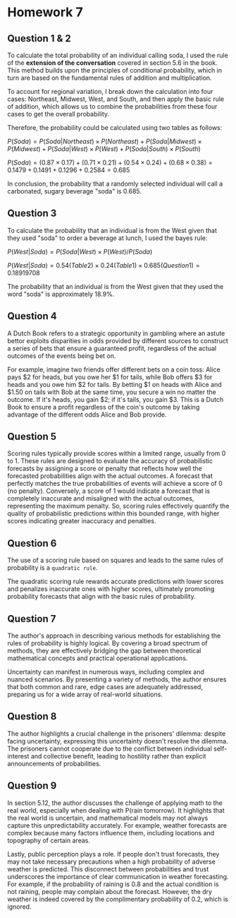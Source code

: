 # Homework 7
## Question 1 & 2

To calculate the total probability of an individual calling soda, I used the rule of the **extension of the conversation** covered in section 5.6 in the book. This method builds upon the principles of conditional probability, which in turn are based on the fundamental rules of addition and multiplication.

To account for regional variation, I break down the calculation into four cases: Northeast, Midwest, West, and South, and then apply the basic rule of addition, which allows us to combine the probabilities from these four cases to get the overall probability.

Therefore, the probability could be calculated using two tables as follows:

$P(Soda) = P(Soda|Northeast) \times P(Northeast) + P(Soda|Midwest) \times P(Midwest) + P(Soda|West) \times P(West) + P(Soda|South) \times P(South)$

$P(Soda) = (0.87 \times 0.17) + (0.71 \times 0.21) + (0.54 \times 0.24) + (0.68 \times 0.38) = 0.1479 + 0.1491 + 0.1296 + 0.2584 = 0.685$

In conclusion, the probability that a randomly selected individual will call a carbonated, sugary beverage "soda" is 0.685.

## Question 3

To calculate the probability that an individual is from the West given that they used "soda" to order a beverage at lunch, I used the bayes rule:

$P(West|Soda) = P(Soda|West) \times P(West) / P(Soda)$

$P(West|Soda) = 0.54 (Table 2) \times 0.24 (Table 1) \times 0.685 (Question 1) = 0.18919708$

The probability that an individual is from the West given that they used the word "soda" is approximately 18.9%.

## Question 4

A Dutch Book refers to a strategic opportunity in gambling where an astute bettor exploits disparities in odds provided by different sources to construct a series of bets that ensure a guaranteed profit, regardless of the actual outcomes of the events being bet on. 

For example, imagine two friends offer different bets on a coin toss: Alice pays \$2 for heads, but you owe her \$1 for tails, while Bob offers \$3 for heads and you owe him \$2 for tails. By betting \$1 on heads with Alice and \$1.50 on tails with Bob at the same time, you secure a win no matter the outcome. If it's heads, you gain \$2; if it's tails, you gain \$3. This is a Dutch Book to ensure a profit regardless of the coin's outcome by taking advantage of the different odds Alice and Bob provide.

## Question 5

Scoring rules typically provide scores within a limited range, usually from 0 to 1. These rules are designed to evaluate the accuracy of probabilistic forecasts by assigning a score or penalty that reflects how well the forecasted probabilities align with the actual outcomes. A forecast that perfectly matches the true probabilities of events will achieve a score of 0 (no penalty). Conversely, a score of 1 would indicate a forecast that is completely inaccurate and misaligned with the actual outcomes, representing the maximum penalty. So, scoring rules effectively quantify the quality of probabilistic predictions within this bounded range, with higher scores indicating greater inaccuracy and penalties.

## Question 6

The use of a scoring rule based on squares and leads to the same rules of probability is a `quadratic rule`.

The quadratic scoring rule rewards accurate predictions with lower scores and penalizes inaccurate ones with higher scores, ultimately promoting probability forecasts that align with the basic rules of probability.

## Question 7

The author's approach in describing various methods for establishing the rules of probability is highly logical. By covering a broad spectrum of methods, they are effectively bridging the gap between theoretical mathematical concepts and practical operational applications.

Uncertainty can manifest in numerous ways, including complex and nuanced scenarios. By presenting a variety of methods, the author ensures that both common and rare, edge cases are adequately addressed, preparing us for a wide array of real-world situations.

## Question 8

The author highlights a crucial challenge in the prisoners' dilemma: despite facing uncertainty, expressing this uncertainty doesn't resolve the dilemma. The prisoners cannot cooperate due to the conflict between individual self-interest and collective benefit, leading to hostility rather than explicit announcements of probabilities. 

## Question 9

In section 5.12, the author discusses the challenge of applying math to the real world, especially when dealing with P(rain tomorrow). It highlights that the real world is uncertain, and mathematical models may not always capture this unpredictability accurately. For example, weather forecasts are complex because many factors influence them, including locations and topography of certain areas. 

Lastly, public perception plays a role. If people don't trust forecasts, they may not take necessary precautions when a high probability of adverse weather is predicted. This disconnect between probabilities and trust underscores the importance of clear communication in weather forecasting. For example, if the probability of raining is 0.8 and the actual condition is not raining, people may complain about the forecast. However, the dry weather is indeed covered by the complimentary probability of 0.2, which is ignored. 
